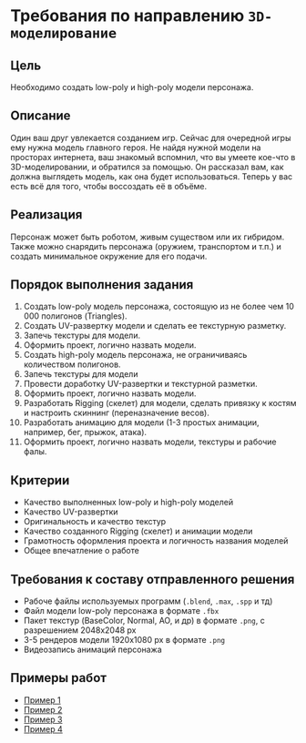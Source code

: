 # Требования по направлению `3D-моделирование`

## Цель
Необходимо создать low-poly и high-poly модели персонажа.

## Описание
Один ваш друг увлекается созданием игр. Сейчас для очередной игры ему нужна модель главного героя. Не найдя нужной модели на просторах интернета, ваш знакомый вспомнил, что вы умеете кое-что в 3D-моделировании, и обратился за помощью. Он рассказал вам, как должна выглядеть модель, как она будет использоваться. Теперь у вас есть всё для того, чтобы воссоздать её в объёме.

## Реализация
Персонаж может быть роботом, живым существом или их гибридом. Также можно снарядить персонажа (оружием, транспортом и т.п.) и создать минимальное окружение для его подачи.

## Порядок выполнения задания

1.  Создать low-poly модель персонажа, состоящую из не более чем 10 000 полигонов (Triangles).
2.  Создать UV-развертку модели и сделать ее текстурную разметку.
3.  Запечь текстуры для модели.
4.  Оформить проект, логично назвать модели.
5.  Создать high-poly модель персонажа, не ограничиваясь количеством полигонов.
6.  Запечь текстуры для модели
7.  Провести доработку UV-развертки и текстурной разметки.
8.  Оформить проект, логично назвать модели.
9.  Разработать Rigging (скелет) для модели, сделать привязку к костям и настроить скиннинг (переназначение весов).
10. Разработать анимацию для модели (1-3 простых анимации, например, бег, прыжок, атака).
11. Оформить проект, логично назвать модели, текстуры и рабочие фалы.

## Критерии

*   Качество выполненных low-poly и high-poly моделей
*   Качество UV-развертки
*   Оригинальность и качество текстур
*   Качество созданного Rigging (скелет) и анимации модели
*   Грамотность оформления проекта и логичность названия моделей 
*   Общее впечатление о работе

## Требования к составу отправленного решения

*   Рабоче файлы используемых программ (`.blend`, `.max`, `.spp` и тд)
*   Файл модели low-poly персонажа в формате `.fbx`
*   Пакет текстур (BaseColor, Normal, AO, и др) в формате `.png`, с разрешением 2048х2048 px
*   3-5 рендеров модели 1920х1080 px в формате `.png`
*   Видеозапись анимаций персонажа

## Примеры работ

*   [Пример 1](https://sketchfab.com/3d-models/robot-2-8e4a7dbbca1c4a54ab9c547091d04cdd)
*   [Пример 2](https://sketchfab.com/3d-models/fantasy-rpg-engineer-df6ac8a4828649eebbd8e424d738b9f9)
*   [Пример 3](https://sketchfab.com/3d-models/mech-tank-biped-e8d275f55c1844649bf0404e9c62c2d6)
*   [Пример 4](https://sketchfab.com/3d-models/anubis-boss-handpainted-lowpoly-55abc8f8817a4448ad2f58eb524bac1d)
